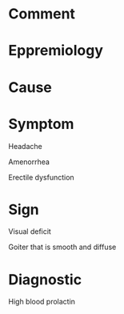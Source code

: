 # Comment

# Eppremiology

# Cause

# Symptom

Headache

Amenorrhea

Erectile dysfunction

# Sign

Visual deficit

Goiter that is smooth and diffuse

# Diagnostic

High blood prolactin
